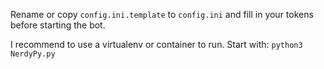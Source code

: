 Rename or copy ``config.ini.template`` to ``config.ini`` and fill in your tokens before starting the bot.

I recommend to use a virtualenv or container to run.
Start with:
``python3 NerdyPy.py``
